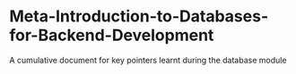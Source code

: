 # Meta-Introduction-to-Databases-for-Backend-Development
A cumulative document for key pointers learnt during the database module

